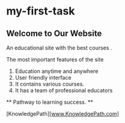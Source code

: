 # my-first-task

## Welcome to Our Website
An educational site with the best courses .

The most important features of the site
1. Education anytime and anywhere
2. User friendly interface
3. It contains various courses.
4. It has a team of professional educators
 
 ** Pathway to learning success. **
 

 [KnowledgePath][www.KnowledgePath.com]
